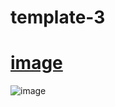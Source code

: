 # template-3

# [image](https://seifakmal.github.io/template-3/)

![image](https://github.com/SeifAkmal/template-3.github.io/assets/141640276/fbe264dc-0ab7-4af0-a4b9-1c0e8eb83d62)
